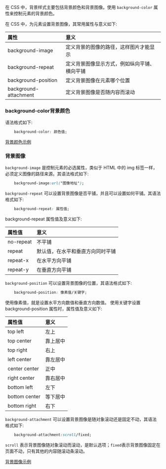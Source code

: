 
在 CSS 中，背景样式主要包括背景颜色和背景图像。使用 `background-color` 属性来控制元素的背景颜色。

在 CSS 中，为元素设置背景图像，其常用属性与意义如下:

|       属性       | 意义 |
|:-----------------|:------|
| background-image | 定义背景的图像的路径，这样图片才能显示 |
| background-repeat | 定义背景图像显示方式，例如纵向平铺、横向平铺 |
| background-position | 定义背景图像在元素哪个位置 |
| background-attachment | 定义背景图像是否随内容而滚动 |


### background-color背景颜色

语法格式如下:
```css
    background-color: 颜色值;
```

[背景颜色示例](t/04_background_color.html)


### 背景图像

`background-image` 是控制元素的必选属性，类似于 HTML 中的 img 标签一样，必须定义图像的路径来源。其语法格式如下:
```css
    background-image:url("图像地址");
```

`background-repeat` 可以设置背景图像是否平铺，并且可以设置如何平铺。其语法格式如下:
```css
    background-repeat: 属性值;
```
background-repeat 属性值及意义如下:

| 属性值   | 意义 |
|:--------|:-----|
| no-repeat | 不平铺 |
| repeat  | 默认值，在水平和垂直方向同时平铺 |
| repeat-x | 在水平方向平铺 |
| repeat-y | 在垂直方向平铺 |

`background-position` 可以设置背景图像的位置，其语法格式如下:
```css
    background-position: 像素值/关键字;
```
使用像素值，就是设置水平方向数值和垂直方向数值。
使用关键字设置 background-position 属性时，属性值及意义如下:

|   属性值    | 意义 |
|:-----------|:-----|
| top left   | 左上  |
| top center | 靠上居中 |
| top right  | 右上 |
| left center | 靠左居中 |
| center center | 正中 |
| right center | 靠右居中 |
| bottom left | 左下 |
| bottom center | 等下居中 |
| bottom right | 右下 |

`background-attachment` 可以设置背景图像是随对象滚动还是固定不动，其语法格式如下:
```css
    background-attachment:scroll/fixed;
```
`scroll` 表示背景图像随对象滚动而滚动，是默认选项；`fixed`表示背景图像固定在页面不动，只有其他的内容随滚动条滚动。

[背景图像示例](t/04_background_xxx.html)
